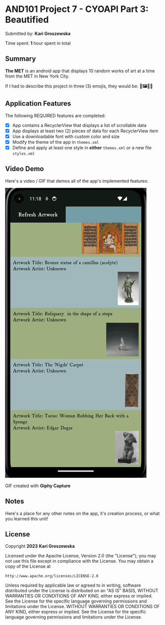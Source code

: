 <!-- (This is a comment) INSTRUCTIONS: Go through this page and fill out any **bolded** entries with their correct values.-->

# AND101 Project 7 - CYOAPI Part 3: Beautified

Submitted by: **Kari Groszewska**

Time spent: **1** hour spent in total

## Summary

**The MET** is an android app that displays 10 random works of art at a time from the MET in New York City.

If I had to describe this project in three (3) emojis, they would be: **🎨🖼️🤞🏻**

## Application Features

The following REQUIRED features are completed:

- [X] App contains a RecyclerView that displays a list of scrollable data
- [X] App displays at least two (2) pieces of data for each RecyclerView item
- [X] Use a downloadable font with custom color and size
- [X] Modify the theme of the app in `themes.xml`
- [X] Define and apply at least one style in **either** `themes.xml` or a new file `styles.xml`

## Video Demo

Here's a video / GIF that demos all of the app's implemented features:

<img src='https://raw.githubusercontent.com/KarolinaGroszewska/AND101Project7/main/Oct-24-2023%2023-18-36.gif' title='Video Demo' width='' alt='Video Demo' />

GIF created with **Giphy Capture**

<!-- Recommended tools:
- [Kap](https://getkap.co/) for macOS
- [ScreenToGif](https://www.screentogif.com/) for Windows
- [peek](https://github.com/phw/peek) for Linux. -->

## Notes

Here's a place for any other notes on the app, it's creation process, or what you learned this unit!

## License

Copyright **2023** **Kari Groszewska**

Licensed under the Apache License, Version 2.0 (the "License");
you may not use this file except in compliance with the License.
You may obtain a copy of the License at

    http://www.apache.org/licenses/LICENSE-2.0

Unless required by applicable law or agreed to in writing, software
distributed under the License is distributed on an "AS IS" BASIS,
WITHOUT WARRANTIES OR CONDITIONS OF ANY KIND, either express or implied.
See the License for the specific language governing permissions and
limitations under the License.
WITHOUT WARRANTIES OR CONDITIONS OF ANY KIND, either express or implied.
See the License for the specific language governing permissions and
limitations under the License.
